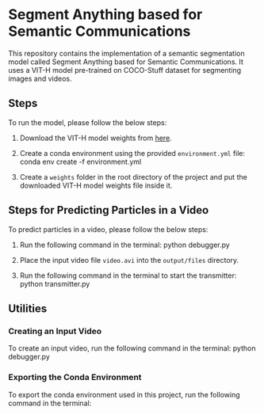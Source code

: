 # Segment Anything based for Semantic Communications

This repository contains the implementation of a semantic segmentation model called Segment Anything based for Semantic Communications. It uses a VIT-H model pre-trained on COCO-Stuff dataset for segmenting images and videos.

## Steps

To run the model, please follow the below steps:

1. Download the VIT-H model weights from [here](https://dl.fbaipublicfiles.com/segment_anything/sam_vit_h_4b8939.pth).
2. Create a conda environment using the provided `environment.yml` file: 
conda env create -f environment.yml

3. Create a `weights` folder in the root directory of the project and put the downloaded VIT-H model weights file inside it.

## Steps for Predicting Particles in a Video

To predict particles in a video, please follow the below steps:

1. Run the following command in the terminal:
python debugger.py

2. Place the input video file `video.avi` into the `output/files` directory.
3. Run the following command in the terminal to start the transmitter:
python transmitter.py

## Utilities

### Creating an Input Video

To create an input video, run the following command in the terminal:
python debugger.py

### Exporting the Conda Environment

To export the conda environment used in this project, run the following command in the terminal:
